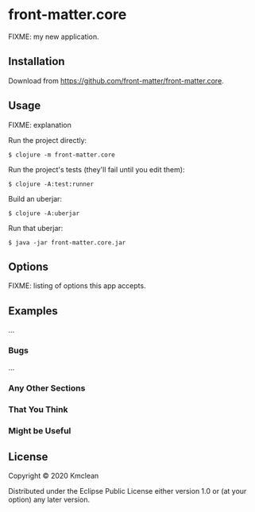 # front-matter.core

FIXME: my new application.

## Installation

Download from https://github.com/front-matter/front-matter.core.

## Usage

FIXME: explanation

Run the project directly:

    $ clojure -m front-matter.core

Run the project's tests (they'll fail until you edit them):

    $ clojure -A:test:runner

Build an uberjar:

    $ clojure -A:uberjar

Run that uberjar:

    $ java -jar front-matter.core.jar

## Options

FIXME: listing of options this app accepts.

## Examples

...

### Bugs

...

### Any Other Sections
### That You Think
### Might be Useful

## License

Copyright © 2020 Kmclean

Distributed under the Eclipse Public License either version 1.0 or (at
your option) any later version.

